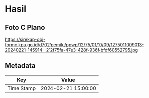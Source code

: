 # Hasil

## Foto C Plano

https://sirekap-obj-formc.kpu.go.id/d702/pemilu/ppwp/12/75/01/10/09/1275011009013-20240221-145914--212f75fa-47e3-428f-936f-bfdf60552795.jpg


## Metadata

| Key        | Value               |
| ---------- | ------------------- |
| Time Stamp | 2024-02-21 15:00:00 |



